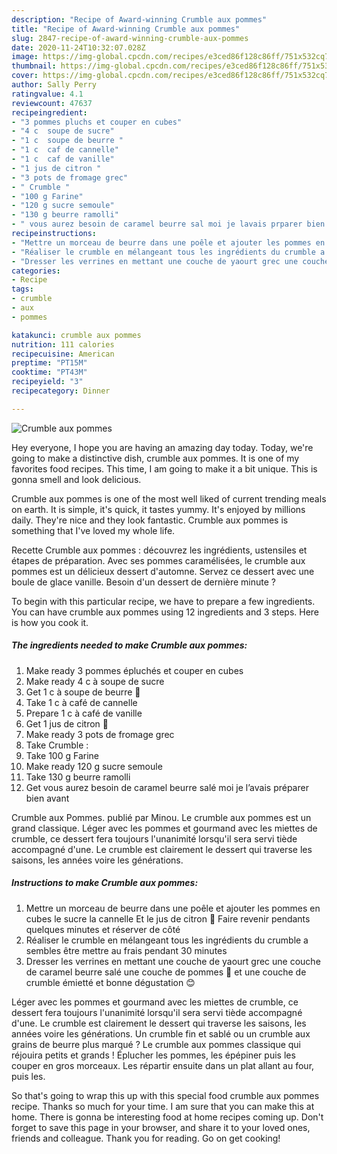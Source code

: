 ```yaml
---
description: "Recipe of Award-winning Crumble aux pommes"
title: "Recipe of Award-winning Crumble aux pommes"
slug: 2847-recipe-of-award-winning-crumble-aux-pommes
date: 2020-11-24T10:32:07.028Z
image: https://img-global.cpcdn.com/recipes/e3ced86f128c86ff/751x532cq70/crumble-aux-pommes-photo-principale-de-la-recette.jpg
thumbnail: https://img-global.cpcdn.com/recipes/e3ced86f128c86ff/751x532cq70/crumble-aux-pommes-photo-principale-de-la-recette.jpg
cover: https://img-global.cpcdn.com/recipes/e3ced86f128c86ff/751x532cq70/crumble-aux-pommes-photo-principale-de-la-recette.jpg
author: Sally Perry
ratingvalue: 4.1
reviewcount: 47637
recipeingredient:
- "3 pommes pluchs et couper en cubes"
- "4 c  soupe de sucre"
- "1 c  soupe de beurre "
- "1 c  caf de cannelle"
- "1 c  caf de vanille"
- "1 jus de citron "
- "3 pots de fromage grec"
- " Crumble "
- "100 g Farine"
- "120 g sucre semoule"
- "130 g beurre ramolli"
- " vous aurez besoin de caramel beurre sal moi je lavais prparer bien avant"
recipeinstructions:
- "Mettre un morceau de beurre dans une poêle et ajouter les pommes en cubes le sucre la cannelle Et le jus de citron 🍋 Faire revenir pendants quelques minutes et réserver de côté"
- "Réaliser le crumble en mélangeant tous les ingrédients du crumble a sembles être mettre au frais pendant 30 minutes"
- "Dresser les verrines en mettant une couche de yaourt grec une couche de caramel beurre salé une couche de pommes 🍎 et une couche de crumble émietté et bonne dégustation 😊"
categories:
- Recipe
tags:
- crumble
- aux
- pommes

katakunci: crumble aux pommes 
nutrition: 111 calories
recipecuisine: American
preptime: "PT15M"
cooktime: "PT43M"
recipeyield: "3"
recipecategory: Dinner

---
```



![Crumble aux pommes](https://img-global.cpcdn.com/recipes/e3ced86f128c86ff/751x532cq70/crumble-aux-pommes-photo-principale-de-la-recette.jpg)

Hey everyone, I hope you are having an amazing day today. Today, we're going to make a distinctive dish, crumble aux pommes. It is one of my favorites food recipes. This time, I am going to make it a bit unique. This is gonna smell and look delicious.

Crumble aux pommes is one of the most well liked of current trending meals on earth. It is simple, it's quick, it tastes yummy. It's enjoyed by millions daily. They're nice and they look fantastic. Crumble aux pommes is something that I've loved my whole life.

Recette Crumble aux pommes : découvrez les ingrédients, ustensiles et étapes de préparation. Avec ses pommes caramélisées, le crumble aux pommes est un délicieux dessert d&#39;automne. Servez ce dessert avec une boule de glace vanille. Besoin d&#39;un dessert de dernière minute ?


To begin with this particular recipe, we have to prepare a few ingredients. You can have crumble aux pommes using 12 ingredients and 3 steps. Here is how you cook it.

<!--inarticleads1-->

##### The ingredients needed to make Crumble aux pommes:

1. Make ready 3 pommes épluchés et couper en cubes
1. Make ready 4 c à soupe de sucre
1. Get 1 c à soupe de beurre 🧈
1. Take 1 c à café de cannelle
1. Prepare 1 c à café de vanille
1. Get 1 jus de citron 🍋
1. Make ready 3 pots de fromage grec
1. Take  Crumble :
1. Take 100 g Farine
1. Make ready 120 g sucre semoule
1. Take 130 g beurre ramolli
1. Get  vous aurez besoin de caramel beurre salé moi je l’avais préparer bien avant


Crumble aux Pommes. publié par Minou. Le crumble aux pommes est un grand classique. Léger avec les pommes et gourmand avec les miettes de crumble, ce dessert fera toujours l&#39;unanimité lorsqu&#39;il sera servi tiède accompagné d&#39;une. Le crumble est clairement le dessert qui traverse les saisons, les années voire les générations. 

<!--inarticleads2-->

##### Instructions to make Crumble aux pommes:

1. Mettre un morceau de beurre dans une poêle et ajouter les pommes en cubes le sucre la cannelle Et le jus de citron 🍋 Faire revenir pendants quelques minutes et réserver de côté
1. Réaliser le crumble en mélangeant tous les ingrédients du crumble a sembles être mettre au frais pendant 30 minutes
1. Dresser les verrines en mettant une couche de yaourt grec une couche de caramel beurre salé une couche de pommes 🍎 et une couche de crumble émietté et bonne dégustation 😊


Léger avec les pommes et gourmand avec les miettes de crumble, ce dessert fera toujours l&#39;unanimité lorsqu&#39;il sera servi tiède accompagné d&#39;une. Le crumble est clairement le dessert qui traverse les saisons, les années voire les générations. Un crumble fin et sablé ou un crumble aux grains de beurre plus marqué ? Le crumble aux pommes classique qui réjouira petits et grands ! Éplucher les pommes, les épépiner puis les couper en gros morceaux. Les répartir ensuite dans un plat allant au four, puis les. 

So that's going to wrap this up with this special food crumble aux pommes recipe. Thanks so much for your time. I am sure that you can make this at home. There is gonna be interesting food at home recipes coming up. Don't forget to save this page in your browser, and share it to your loved ones, friends and colleague. Thank you for reading. Go on get cooking!
